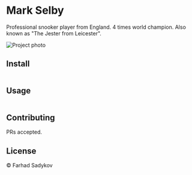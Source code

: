# Mark Selby

Professional snooker player from England.
4 times world champion.
Also known as "The Jester from Leicester".

![Project photo](https://tenor.com/oYld.gif)

## Install

```
```

## Usage

```
```

## Contributing

PRs accepted.

## License

© Farhad Sadykov
